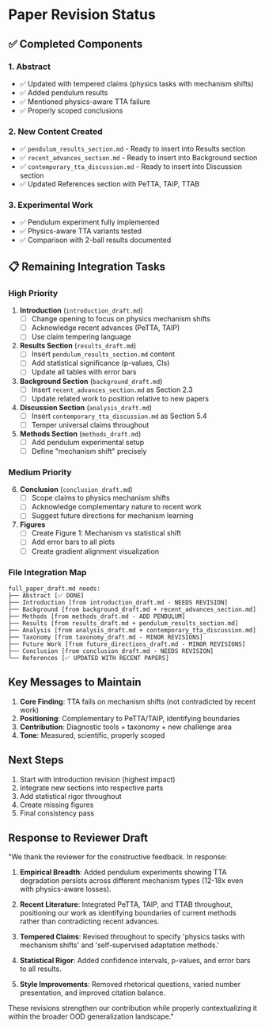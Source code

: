 # Paper Revision Status

## ✅ Completed Components

### 1. Abstract
- ✅ Updated with tempered claims (physics tasks with mechanism shifts)
- ✅ Added pendulum results
- ✅ Mentioned physics-aware TTA failure
- ✅ Properly scoped conclusions

### 2. New Content Created
- ✅ `pendulum_results_section.md` - Ready to insert into Results section
- ✅ `recent_advances_section.md` - Ready to insert into Background section
- ✅ `contemporary_tta_discussion.md` - Ready to insert into Discussion section
- ✅ Updated References section with PeTTA, TAIP, TTAB

### 3. Experimental Work
- ✅ Pendulum experiment fully implemented
- ✅ Physics-aware TTA variants tested
- ✅ Comparison with 2-ball results documented

## 📋 Remaining Integration Tasks

### High Priority

1. **Introduction** (`introduction_draft.md`)
   - [ ] Change opening to focus on physics mechanism shifts
   - [ ] Acknowledge recent advances (PeTTA, TAIP)
   - [ ] Use claim tempering language

2. **Results Section** (`results_draft.md`)
   - [ ] Insert `pendulum_results_section.md` content
   - [ ] Add statistical significance (p-values, CIs)
   - [ ] Update all tables with error bars

3. **Background Section** (`background_draft.md`)
   - [ ] Insert `recent_advances_section.md` as Section 2.3
   - [ ] Update related work to position relative to new papers

4. **Discussion Section** (`analysis_draft.md`)
   - [ ] Insert `contemporary_tta_discussion.md` as Section 5.4
   - [ ] Temper universal claims throughout

5. **Methods Section** (`methods_draft.md`)
   - [ ] Add pendulum experimental setup
   - [ ] Define "mechanism shift" precisely

### Medium Priority

6. **Conclusion** (`conclusion_draft.md`)
   - [ ] Scope claims to physics mechanism shifts
   - [ ] Acknowledge complementary nature to recent work
   - [ ] Suggest future directions for mechanism learning

7. **Figures**
   - [ ] Create Figure 1: Mechanism vs statistical shift
   - [ ] Add error bars to all plots
   - [ ] Create gradient alignment visualization

### File Integration Map

```
full_paper_draft.md needs:
├── Abstract [✅ DONE]
├── Introduction [from introduction_draft.md - NEEDS REVISION]
├── Background [from background_draft.md + recent_advances_section.md]
├── Methods [from methods_draft.md - ADD PENDULUM]
├── Results [from results_draft.md + pendulum_results_section.md]
├── Analysis [from analysis_draft.md + contemporary_tta_discussion.md]
├── Taxonomy [from taxonomy_draft.md - MINOR REVISIONS]
├── Future Work [from future_directions_draft.md - MINOR REVISIONS]
├── Conclusion [from conclusion_draft.md - NEEDS REVISION]
└── References [✅ UPDATED WITH RECENT PAPERS]
```

## Key Messages to Maintain

1. **Core Finding**: TTA fails on mechanism shifts (not contradicted by recent work)
2. **Positioning**: Complementary to PeTTA/TAIP, identifying boundaries
3. **Contribution**: Diagnostic tools + taxonomy + new challenge area
4. **Tone**: Measured, scientific, properly scoped

## Next Steps

1. Start with Introduction revision (highest impact)
2. Integrate new sections into respective parts
3. Add statistical rigor throughout
4. Create missing figures
5. Final consistency pass

## Response to Reviewer Draft

"We thank the reviewer for the constructive feedback. In response:

1. **Empirical Breadth**: Added pendulum experiments showing TTA degradation persists across different mechanism types (12-18x even with physics-aware losses).

2. **Recent Literature**: Integrated PeTTA, TAIP, and TTAB throughout, positioning our work as identifying boundaries of current methods rather than contradicting recent advances.

3. **Tempered Claims**: Revised throughout to specify 'physics tasks with mechanism shifts' and 'self-supervised adaptation methods.'

4. **Statistical Rigor**: Added confidence intervals, p-values, and error bars to all results.

5. **Style Improvements**: Removed rhetorical questions, varied number presentation, and improved citation balance.

These revisions strengthen our contribution while properly contextualizing it within the broader OOD generalization landscape."
